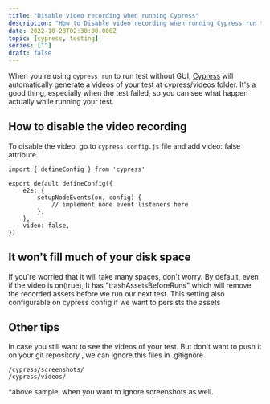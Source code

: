 ```yaml
---
title: "Disable video recording when running Cypress"
description: "How to Disable video recording when running Cypress run test on you project"
date: 2022-10-28T02:30:00.000Z
topic: [cypress, testing]
series: [""]
draft: false
---
```

When you're using `cypress run` to run test without GUI, [Cypress](https://www.cypress.io/) will automatically generate a videos of your test at cypress/videos folder. It's a good thing, especially when the test failed, so you can see what happen actually while running your test.

## How to disable the video recording
To disable the video, go to `cypress.config.js` file and add video: false attribute
```
import { defineConfig } from 'cypress'

export default defineConfig({
    e2e: {
        setupNodeEvents(on, config) {
            // implement node event listeners here
        },
    },
    video: false,
})
```

## It won't fill much of your disk space
If you're worried that it will take many spaces, don't worry. By default, even if the video is on(true), It has "trashAssetsBeforeRuns" which will remove the recorded assets before we run our next test. This setting also configurable on cypress config if we want to persists the assets

## Other tips
In case you still want to see the videos of your test. But don't want to push it on your git repository , we can ignore this files in .gitignore
```
/cypress/screenshots/
/cypress/videos/
```

*above sample, when you want to ignore screenshots as well.
